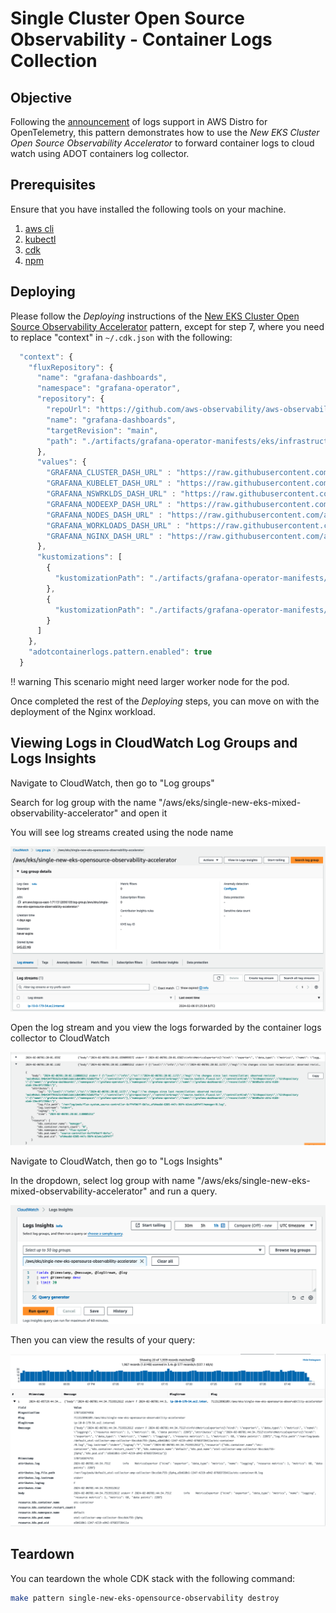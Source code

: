 # Single Cluster Open Source Observability - Container Logs Collection

## Objective

Following the [announcement](https://aws.amazon.com/about-aws/whats-new/2023/11/logs-support-aws-distro-opentelemetry/) of logs support in AWS Distro for OpenTelemetry, this pattern demonstrates how to use the _New EKS Cluster Open Source Observability Accelerator_ to forward container logs to cloud watch using ADOT containers log collector.

## Prerequisites

Ensure that you have installed the following tools on your machine.

1. [aws cli](https://docs.aws.amazon.com/cli/latest/userguide/install-cliv2.html)
2. [kubectl](https://Kubernetes.io/docs/tasks/tools/)
3. [cdk](https://docs.aws.amazon.com/cdk/v2/guide/getting_started.html#getting_started_install)
4. [npm](https://docs.npmjs.com/cli/v8/commands/npm-install)

## Deploying

Please follow the _Deploying_ instructions of the [New EKS Cluster Open Source Observability Accelerator](./single-new-eks-opensource-observability.md) pattern, except for step 7, where you need to replace "context" in `~/.cdk.json` with the following:

```typescript
  "context": {
    "fluxRepository": {
      "name": "grafana-dashboards",
      "namespace": "grafana-operator",
      "repository": {
        "repoUrl": "https://github.com/aws-observability/aws-observability-accelerator",
        "name": "grafana-dashboards",
        "targetRevision": "main",
        "path": "./artifacts/grafana-operator-manifests/eks/infrastructure"
      },
      "values": {
        "GRAFANA_CLUSTER_DASH_URL" : "https://raw.githubusercontent.com/aws-observability/aws-observability-accelerator/main/artifacts/grafana-dashboards/eks/infrastructure/cluster.json",
        "GRAFANA_KUBELET_DASH_URL" : "https://raw.githubusercontent.com/aws-observability/aws-observability-accelerator/main/artifacts/grafana-dashboards/eks/infrastructure/kubelet.json",
        "GRAFANA_NSWRKLDS_DASH_URL" : "https://raw.githubusercontent.com/aws-observability/aws-observability-accelerator/main/artifacts/grafana-dashboards/eks/infrastructure/namespace-workloads.json",
        "GRAFANA_NODEEXP_DASH_URL" : "https://raw.githubusercontent.com/aws-observability/aws-observability-accelerator/main/artifacts/grafana-dashboards/eks/infrastructure/nodeexporter-nodes.json",
        "GRAFANA_NODES_DASH_URL" : "https://raw.githubusercontent.com/aws-observability/aws-observability-accelerator/main/artifacts/grafana-dashboards/eks/infrastructure/nodes.json",
        "GRAFANA_WORKLOADS_DASH_URL" : "https://raw.githubusercontent.com/aws-observability/aws-observability-accelerator/main/artifacts/grafana-dashboards/eks/infrastructure/workloads.json",
        "GRAFANA_NGINX_DASH_URL" : "https://raw.githubusercontent.com/aws-observability/aws-observability-accelerator/main/artifacts/grafana-dashboards/eks/nginx/nginx.json"
      },
      "kustomizations": [
        {
          "kustomizationPath": "./artifacts/grafana-operator-manifests/eks/infrastructure"
        },
        {
          "kustomizationPath": "./artifacts/grafana-operator-manifests/eks/nginx"
        }
      ]
    },
    "adotcontainerlogs.pattern.enabled": true
  }
```

!! warning This scenario might need larger worker node for the pod. 


Once completed the rest of the _Deploying_ steps, you can move on with the deployment of the Nginx workload.

## Viewing Logs in CloudWatch Log Groups and Logs Insights

Navigate to CloudWatch, then go to "Log groups"

Search for log group with the name "/aws/eks/single-new-eks-mixed-observability-accelerator" and open it

You will see log streams created using the node name

![ADOT_container_logs_group](../images/ADOT_container_logs_group.png)

Open the log stream and you view the logs forwarded by the container logs collector to CloudWatch

![ADOT_container_logs](../images/ADOT_container_logs.png)

Navigate to CloudWatch, then go to "Logs Insights"

In the dropdown, select log group with name "/aws/eks/single-new-eks-mixed-observability-accelerator" and run a query.

![ADOT_container_logs_insights](../images/ADOT_container_logs_insights.png)

Then you can view the results of your query:

![ADOT_container_logs_insights](../images/ADOT_container_logs_insights_results.png)

## Teardown

You can teardown the whole CDK stack with the following command:

```bash
make pattern single-new-eks-opensource-observability destroy
```
